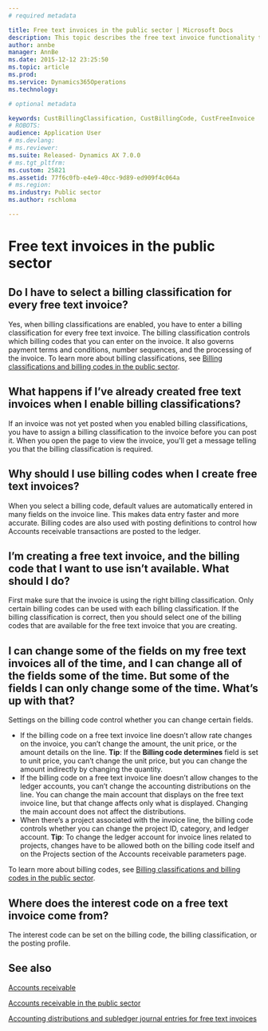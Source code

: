 ```yaml
---
# required metadata

title: Free text invoices in the public sector | Microsoft Docs
description: This topic describes the free text invoice functionality that is available for public sector as well as answers common questions about using billing classifications and billing codes with free text invoices.
author: annbe
manager: AnnBe
ms.date: 2015-12-12 23:25:50
ms.topic: article
ms.prod: 
ms.service: Dynamics365Operations
ms.technology: 

# optional metadata

keywords: CustBillingClassification, CustBillingCode, CustFreeInvoice
# ROBOTS: 
audience: Application User
# ms.devlang: 
# ms.reviewer: 
ms.suite: Released- Dynamics AX 7.0.0
# ms.tgt_pltfrm: 
ms.custom: 25821
ms.assetid: 77f6c0fb-e4e9-40cc-9d89-ed909f4c064a
# ms.region: 
ms.industry: Public sector
ms.author: rschloma

---
```


# Free text invoices in the public sector

Do I have to select a billing classification for every free text invoice?
-------------------------------------------------------------------------

Yes, when billing classifications are enabled, you have to enter a billing classification for every free text invoice. The billing classification controls which billing codes that you can enter on the invoice. It also governs payment terms and conditions, number sequences, and the processing of the invoice. To learn more about billing classifications, see [Billing classifications and billing codes in the public sector](http://ax.help.dynamics.com/en/wiki/billing-classifications-and-billing-codes-in-the-public-sector/).

## What happens if I’ve already created free text invoices when I enable billing classifications?
If an invoice was not yet posted when you enabled billing classifications, you have to assign a billing classification to the invoice before you can post it. When you open the page to view the invoice, you'll get a message telling you that the billing classification is required.

## Why should I use billing codes when I create free text invoices?
When you select a billing code, default values are automatically entered in many fields on the invoice line. This makes data entry faster and more accurate. Billing codes are also used with posting definitions to control how Accounts receivable transactions are posted to the ledger.

## I’m creating a free text invoice, and the billing code that I want to use isn’t available. What should I do?
First make sure that the invoice is using the right billing classification. Only certain billing codes can be used with each billing classification. If the billing classification is correct, then you should select one of the billing codes that are available for the free text invoice that you are creating.

## I can change some of the fields on my free text invoices all of the time, and I can change all of the fields some of the time. But some of the fields I can only change some of the time. What’s up with that?
Settings on the billing code control whether you can change certain fields.

-   If the billing code on a free text invoice line doesn’t allow rate changes on the invoice, you can’t change the amount, the unit price, or the amount details on the line. **Tip**: If the **Billing code determines** field is set to unit price, you can’t change the unit price, but you can change the amount indirectly by changing the quantity.
-   If the billing code on a free text invoice line doesn’t allow changes to the ledger accounts, you can’t change the accounting distributions on the line. You can change the main account that displays on the free text invoice line, but that change affects only what is displayed. Changing the main account does not affect the distributions.
-   When there’s a project associated with the invoice line, the billing code controls whether you can change the project ID, category, and ledger account. **Tip**: To change the ledger account for invoice lines related to projects, changes have to be allowed both on the billing code itself and on the Projects section of the Accounts receivable parameters page.

To learn more about billing codes, see [Billing classifications and billing codes in the public sector](http://ax.help.dynamics.com/en/wiki/billing-classifications-and-billing-codes-in-the-public-sector/).

## Where does the interest code on a free text invoice come from?
The interest code can be set on the billing code, the billing classification, or the posting profile.

See also
--------

[Accounts receivable](https://ax.help.dynamics.com/en/wiki/accounts-receivable/)

[Accounts receivable in the public sector](https://ax.help.dynamics.com/en/?post_type=incsub_wiki&p=169941)

[Accounting distributions and subledger journal entries for free text invoices](https://ax.help.dynamics.com/en/wiki/accounting-distributions-and-subledger-journal-entries-for-free-text-invoices/)

